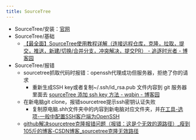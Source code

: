 ```yaml
---
title: SourceTree
---
```


- SourceTree/安装：[官网](https://confluence.atlassian.com/get-started-with-sourcetree/install-and-set-up-sourcetree-847359043.html)
- SourceTree/基础
	- [【最全面】SourceTree使用教程详解（连接远程仓库，克隆，拉取，提交，推送，新建/切换/合并分支，冲突解决，提交PR） - 追逐时光者 - 博客园](https://www.cnblogs.com/Can-daydayup/p/13128633.html)
- SourceTree/报错
	- sourcetree抓取代码时报错：openssh代理成功但服务器，拒绝了你的请求
		- 重新生成SSH key或者复制~/.ssh/id_rsa.pub 文件内容到 git 服务器里面去 [sourceTree 添加 ssh key 方法 - wqbin - 博客园](https://www.cnblogs.com/wqbin/p/11070273.html)
	- 在新电脑git clone，报错sourcetree提示ssh密钥认证失败
		- 复制原电脑.shh文件夹中的内容到新电脑对应文件夹，并[在工具-选项-一般中配置SSH客户端为OpenSSH](https://blog.csdn.net/weixin_34117211/article/details/88737231)
	- [github解决sourcetree克隆报错问题（报错：这是个无效的源路径）_瘦到105斤的博客-CSDN博客_sourcetree克隆无效路径](https://blog.csdn.net/m0_61018974/article/details/123463747)